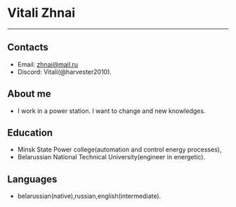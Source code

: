 # Vitali Zhnai
***************
## Contacts 
- Email: zhnai@mail.ru
- Discord: Vitali(@harvester2010).
## About me 
- I work in a power station. І want to change and new knowledges.
## Education 
- Minsk State Power college(automation and control energy processes),
- Belarussian National Technical University(engineer in energetic).
## Languages
- belarussian(native),russian,english(intermediate).
